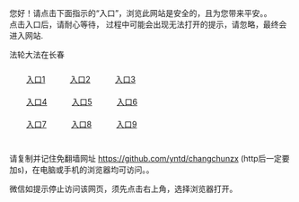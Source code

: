 您好！请点击下面指示的“入口”，浏览此网站是安全的，且为您带来平安。。 <br/>
点击入口后，请耐心等待， 过程中可能会出现无法打开的提示，请忽略，最终会进入网站. </br>

法轮大法在长春<br/>
<div style="padding:10px"><a style="margin:20px" target="_blank" href="https://d230fwzoazklwo.cloudfront.net/2Qpsp?hjuuaaud" id="ccLink1" rel="nofollow">入口1</a> <a target="_blank" style="margin:20px" href="https://d1kp4fvg6r5wy0.cloudfront.net/2Qpsp?wkesd" id="ccLink2" rel="nofollow">入口2</a> <a style="margin:20px" target="_blank" href="https://d3fuypn8ghk4o0.cloudfront.net/2Qpsp?oxisad" id="ccLink3" rel="nofollow">入口3</a></div>

<div style="padding:10px" ><a style="margin:20px" target="_blank" href="https://d230fwzoazklwo.cloudfront.net/2Qpsp?hjuuaaud" id="ccLink4" rel="nofollow">入口4</a> <a style="margin:20px" href="https://d1kp4fvg6r5wy0.cloudfront.net/2Qpsp?wkesd" target="_blank" id="ccLink5" rel="nofollow">入口5</a> <a style="margin:20px" href="https://d3fuypn8ghk4o0.cloudfront.net/2Qpsp?oxisad" target="_blank" id="ccLink6" rel="nofollow">入口6</a></div>

<div style="padding:10px"><a style="margin:20px" target="_blank" href="https://d230fwzoazklwo.cloudfront.net/2Qpsp?hjuuaaud" id="ccLink7" rel="nofollow">入口7</a> <a style="margin:20px" href="https://d1kp4fvg6r5wy0.cloudfront.net/2Qpsp?wkesd" target="_blank" id="ccLink8" rel="nofollow">入口8</a> <a style="margin:20px" target="_blank" href="https://d3fuypn8ghk4o0.cloudfront.net/2Qpsp?oxisad" id="ccLink9" rel="nofollow">入口9</a></div>

<br/>



请复制并记住免翻墙网址 https://github.com/yntd/changchunzx (http后一定要加s)，在电脑或手机的浏览器均可访问。。<br/>

微信如提示停止访问该网页，须先点击右上角，选择浏览器打开。
